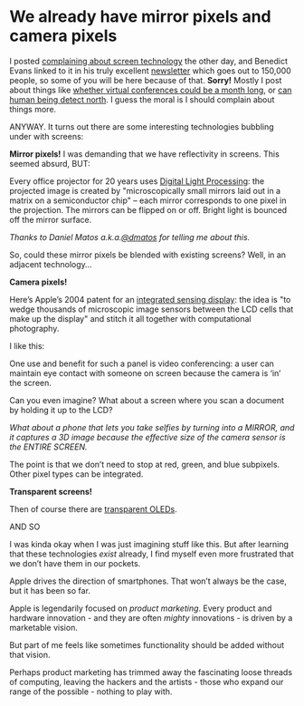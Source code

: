 # We already have mirror pixels and camera pixels

I posted [complaining about screen technology](/home/2020/08/11/screens) the
other day, and Benedict Evans linked to it in his truly excellent
[newsletter](https://www.ben-evans.com/newsletter) which goes out to 150,000
people, so some of you will be here because of that. **Sorry!** Mostly I post
about things like [whether virtual conferences could be a month
long](/home/2020/05/24/a_month_long_conference), or [can human being detect
north](/home/2020/07/14/north_sense). I guess the moral is I should complain
about things more.

ANYWAY. It turns out there are some interesting technologies bubbling under
with screens:

**Mirror pixels!** I was demanding that we have reflectivity in screens. This
seemed absurd, BUT:

Every office projector for 20 years uses [Digital Light
Processing](https://en.wikipedia.org/wiki/Digital_Light_Processing): the
projected image is created by "microscopically small mirrors laid out in a
matrix on a semiconductor chip" – each mirror corresponds to one pixel in the
projection. The mirrors can be flipped on or off. Bright light is bounced off
the mirror surface.

_Thanks to Daniel Matos a.k.a.[@dmatos](https://twitter.com/dmatos) for
telling me about this._

So, could these mirror pixels be blended with existing screens? Well, in an
adjacent technology…

**Camera pixels!**

Here’s Apple’s 2004 patent for an [integrated sensing
display](https://appleinsider.com/articles/08/03/26/apples_patent_for_an_lcd_display_that_also_takes_photos_video.html):
the idea is "to wedge thousands of microscopic image sensors between the LCD
cells that make up the display" and stitch it all together with computational
photography.

I like this:

One use and benefit for such a panel is video conferencing: a user can
maintain eye contact with someone on screen because the camera is ‘in’ the
screen.

Can you even imagine? What about a screen where you scan a document by holding
it up to the LCD?

_What about a phone that lets you take selfies by turning into a MIRROR, and
it captures a 3D image because the effective size of the camera sensor is the
ENTIRE SCREEN._

The point is that we don’t need to stop at red, green, and blue subpixels.
Other pixel types can be integrated.

**Transparent screens!**

Then of course there are [transparent
OLEDs](https://oled.com/oleds/transparent-oleds-toleds/).

AND SO

I was kinda okay when I was just imagining stuff like this. But after learning
that these technologies _exist_ already, I find myself even more frustrated
that we don’t have them in our pockets.

Apple drives the direction of smartphones. That won’t always be the case, but
it has been so far.

Apple is legendarily focused on _product marketing_. Every product and
hardware innovation - and they are often _mighty_ innovations - is driven by a
marketable vision.

But part of me feels like sometimes functionality should be added without that
vision.

Perhaps product marketing has trimmed away the fascinating loose threads of
computing, leaving the hackers and the artists - those who expand our range of
the possible - nothing to play with.
